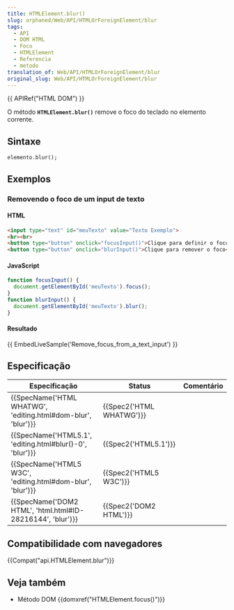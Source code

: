 ```yaml
---
title: HTMLElement.blur()
slug: orphaned/Web/API/HTMLOrForeignElement/blur
tags:
  - API
  - DOM HTML
  - Foco
  - HTMLElement
  - Referencia
  - metodo
translation_of: Web/API/HTMLOrForeignElement/blur
original_slug: Web/API/HTMLOrForeignElement/blur
---
```


{{ APIRef("HTML DOM") }}

O método **`HTMLElement.blur()`** remove o foco do teclado no elemento corrente.

## Sintaxe

```
elemento.blur();
```

## Exemplos

### Removendo o foco de um input de texto

#### HTML

```html
<input type="text" id="meuTexto" value="Texto Exemplo">
<br><br>
<button type="button" onclick="focusInput()">Clique para definir o foco</button>
<button type="button" onclick="blurInput()">Clique para remover o foco</button>
```

#### JavaScript

```js
function focusInput() {
  document.getElementById('meuTexto').focus();
}
function blurInput() {
  document.getElementById('meuTexto').blur();
}
```

#### Resultado

{{ EmbedLiveSample('Remove_focus_from_a_text_input') }}

## Especificação

| Especificação                                                                    | Status                           | Comentário |
| -------------------------------------------------------------------------------- | -------------------------------- | ---------- |
| {{SpecName('HTML WHATWG', 'editing.html#dom-blur', 'blur')}} | {{Spec2('HTML WHATWG')}} |            |
| {{SpecName('HTML5.1', 'editing.html#blur()-0', 'blur')}}     | {{Spec2('HTML5.1')}}     |            |
| {{SpecName('HTML5 W3C', 'editing.html#dom-blur', 'blur')}}     | {{Spec2('HTML5 W3C')}}     |            |
| {{SpecName('DOM2 HTML', 'html.html#ID-28216144', 'blur')}}     | {{Spec2('DOM2 HTML')}}     |            |

## Compatibilidade com navegadores

{{Compat("api.HTMLElement.blur")}}

## Veja também

- Método DOM {{domxref("HTMLElement.focus()")}}
